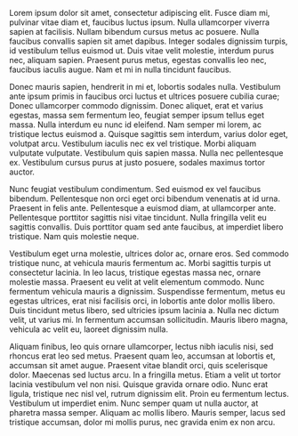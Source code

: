 Lorem ipsum dolor sit amet, consectetur adipiscing elit. Fusce diam mi, pulvinar vitae diam et, faucibus luctus ipsum. Nulla ullamcorper viverra sapien at facilisis. Nullam bibendum cursus metus ac posuere. Nulla faucibus convallis sapien sit amet dapibus. Integer sodales dignissim turpis, id vestibulum tellus euismod ut. Duis vitae velit molestie, interdum purus nec, aliquam sapien. Praesent purus metus, egestas convallis leo nec, faucibus iaculis augue. Nam et mi in nulla tincidunt faucibus.

Donec mauris sapien, hendrerit in mi et, lobortis sodales nulla. Vestibulum ante ipsum primis in faucibus orci luctus et ultrices posuere cubilia curae; Donec ullamcorper commodo dignissim. Donec aliquet, erat et varius egestas, massa sem fermentum leo, feugiat semper ipsum tellus eget massa. Nulla interdum eu nunc id eleifend. Nam semper mi lorem, ac tristique lectus euismod a. Quisque sagittis sem interdum, varius dolor eget, volutpat arcu. Vestibulum iaculis nec ex vel tristique. Morbi aliquam vulputate vulputate. Vestibulum quis sapien massa. Nulla nec pellentesque ex. Vestibulum cursus purus at justo posuere, sodales maximus tortor auctor.

Nunc feugiat vestibulum condimentum. Sed euismod ex vel faucibus bibendum. Pellentesque non orci eget orci bibendum venenatis at id urna. Praesent in felis ante. Pellentesque a euismod diam, at ullamcorper ante. Pellentesque porttitor sagittis nisi vitae tincidunt. Nulla fringilla velit eu sagittis convallis. Duis porttitor quam sed ante faucibus, at imperdiet libero tristique. Nam quis molestie neque.

Vestibulum eget urna molestie, ultrices dolor ac, ornare eros. Sed commodo tristique nunc, at vehicula mauris fermentum ac. Morbi sagittis turpis ut consectetur lacinia. In leo lacus, tristique egestas massa nec, ornare molestie massa. Praesent eu velit at velit elementum commodo. Nunc fermentum vehicula mauris a dignissim. Suspendisse fermentum, metus eu egestas ultrices, erat nisi facilisis orci, in lobortis ante dolor mollis libero. Duis tincidunt metus libero, sed ultricies ipsum lacinia a. Nulla nec dictum velit, ut varius mi. In fermentum accumsan sollicitudin. Mauris libero magna, vehicula ac velit eu, laoreet dignissim nulla.

Aliquam finibus, leo quis ornare ullamcorper, lectus nibh iaculis nisi, sed rhoncus erat leo sed metus. Praesent quam leo, accumsan at lobortis et, accumsan sit amet augue. Praesent vitae blandit orci, quis scelerisque dolor. Maecenas sed luctus arcu. In a fringilla metus. Etiam a velit ut tortor lacinia vestibulum vel non nisi. Quisque gravida ornare odio. Nunc erat ligula, tristique nec nisl vel, rutrum dignissim elit. Proin eu fermentum lectus. Vestibulum ut imperdiet enim. Nunc semper quam ut nulla auctor, at pharetra massa semper. Aliquam ac mollis libero. Mauris semper, lacus sed tristique accumsan, dolor mi mollis purus, nec gravida enim ex non arcu.
